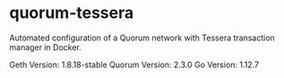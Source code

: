 # quorum-tessera
Automated configuration of a Quorum network with Tessera transaction manager in Docker.

Geth Version: 1.8.18-stable
Quorum Version: 2.3.0
Go Version: 1.12.7
